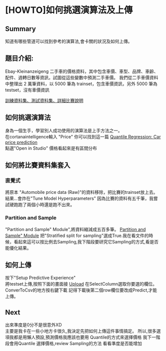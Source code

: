 
# [HOWTO]如何挑選演算法及上傳

## Summary 
知道有哪些管道可以找到參考的演算法,會卡關的狀況及如何上傳。

## 題目介紹:
Ebay-Kleinanzeigeng 二手車的價格資料，其中包含車價、車型、品牌、車齡、配件、週轉日數等資訊，試圖從這些變數中預測二手車價。
我們從二手車價資料中整理出 2 萬筆資料，以 5000 筆為 trainset，包含車價資訊，另外 5000 筆為 testset，沒有車價資訊

[訓練資料集、測試資料集、詳細比賽說明](https://dc.dsp.im/main/content/used-car-price-challenge)    

## 如何挑選演算法  
身為一個生手，學習別人成功使用的演算法是上手方法之一。  
在cortanaintelligence輸入 "Price"
你可以找到這一篇 [Quantile Regression: Car price prediction](https://gallery.cortanaintelligence.com/Experiment/536a12847d94444c86ed231b96d97863)  
點選"Open in Studio"
價格看起來是有區間分布

## 如何將比賽資料集套入  
### 直覺式  
將原本 "Automobile price data (Raw)"的資料移除，把比賽的trainset放上去。  
結果...會炸在"Tune Model Hyperparameters" 因為比賽的資料有五千筆，我嘗試硬跑跑了兩個小時還是跑不出來。

### Partition and Sample 
 "Partition and Sample" Module",將資料縮減成五百多筆。
 [Partition and Sample" Module](https://www.evernote.com/shard/s220/sh/5b52130f-be4b-4377-89ea-45b433582ac2/e555306dad676e5371cf957fbba9be8f)
把"Stratified split for sampling"選成True.我在看文件的時候，看起來這可以按比例去Sampling,我下階段要研究它Sampling的方式,看是否能優化結果。

## 如何上傳 
按下"Setup Predictive Experience"  
將testset上傳,按照下面的畫面接
[Upload](https://www.evernote.com/shard/s220/sh/070334c7-8f92-4086-9d44-5397c80f0a82/fa6d400a90c503322f4cd6bdcb1c07dd)
在SelectColumn選取你要選的欄位。
ConverToCsv的地方按右鍵下載
記得下載後第二個row欄位要改成Predict,才能上傳。

## Next  
出來準度是0分不是很意外XD  
主要是我卡在一些小地方卡很久,我決定先把如何上傳這件事情搞定。
所以,很多選項我都是用懶人預設,預測價格我應該也要用 Quantile的方式來選擇價格
我下一階段會用Quantile 選擇價格,review Sampling的方法
看看準度是否能增加
